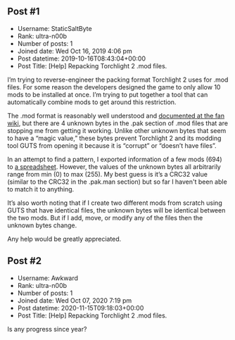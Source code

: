 ## Post #1
- Username: StaticSaltByte
- Rank: ultra-n00b
- Number of posts: 1
- Joined date: Wed Oct 16, 2019 4:06 pm
- Post datetime: 2019-10-16T08:43:04+00:00
- Post Title: [Help] Repacking Torchlight 2 .mod files.

I’m trying to reverse-engineer the packing format Torchlight 2 uses for .mod files. For some reason the developers designed the game to only allow 10 mods to be installed at once. I’m trying to put together a tool that can automatically combine mods to get around this restriction.

The .mod format is reasonably well understood and [documented at the fan wiki](http://torchmodders.com/wiki/doku.php?id=file_formats#archive_formats), but there are 4 unknown bytes in the .pak section of .mod files that are stopping me from getting it working. Unlike other unknown bytes that seem to have a “magic value,” these bytes prevent Torchlight 2 and its modding tool GUTS from opening it because it is “corrupt” or “doesn’t have files”.

In an attempt to find a pattern, I exported information of a few mods (694) to [a spreadsheet](https://docs.google.com/spreadsheets/d/1Xwk_RoBdFBH8oE3SaKYIijf2QFge5KLUom3iWbDalDk/edit#gid=965485919). However, the values of the unknown bytes all arbitrarily range from min (0) to max (255). My best guess is it’s a CRC32 value (similar to the CRC32 in the .pak.man section) but so far I haven't been able to match it to anything.

It’s also worth noting that if I create two different mods from scratch using GUTS that have identical files, the unknown bytes will be identical between the two mods. But if I add, move, or modify any of the files then the unknown bytes change.

Any help would be greatly appreciated.
## Post #2
- Username: Awkward
- Rank: ultra-n00b
- Number of posts: 1
- Joined date: Wed Oct 07, 2020 7:19 pm
- Post datetime: 2020-11-15T09:18:03+00:00
- Post Title: [Help] Repacking Torchlight 2 .mod files.

Is any progress since year?
